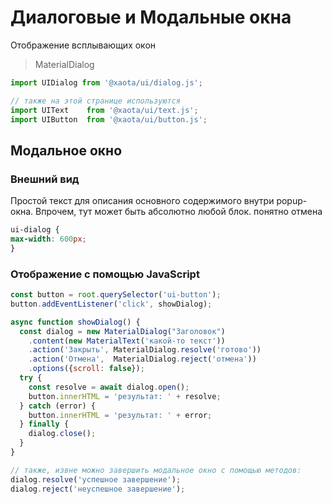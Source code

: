 # Диалоговые и Модальные окна
Отображение всплывающих окон

> MaterialDialog

```javascript
import UIDialog from '@xaota/ui/dialog.js';

// также на этой странице используются
import UIText    from '@xaota/ui/text.js';
import UIButton  from '@xaota/ui/button.js';
```

## Модальное окно
### Внешний вид
<ui-html>
  <ui-dialog caption="Заголовок">
    <ui-text>
      Простой текст для описания основного содержимого внутри popup-окна.
      Впрочем, тут может быть абсолютно любой блок.
    </ui-text>
    <ui-button slot="action" mode="primary" text>понятно</ui-button>
    <ui-button slot="action" mode="primary" text>отмена</ui-button>
  </ui-dialog>
</ui-html>

```css
ui-dialog {
max-width: 600px;
}
```

### Отображение с помощью JavaScript
```javascript
const button = root.querySelector('ui-button');
button.addEventListener('click', showDialog);

async function showDialog() {
  const dialog = new MaterialDialog("Заголовок")
    .content(new MaterialText('какой-то текст'))
    .action('Закрыть', MaterialDialog.resolve('готово'))
    .action('Отмена',  MaterialDialog.reject('отмена'))
    .options({scroll: false});
  try {
    const resolve = await dialog.open();
    button.innerHTML = 'результат: ' + resolve;
  } catch (error) {
    button.innerHTML = 'результат: ' + error;
  } finally {
    dialog.close();
  }
}

// также, извне можно завершить модальное окно с помощью методов:
dialog.resolve('успешное завершение');
dialog.reject('неуспешное завершение');
```
